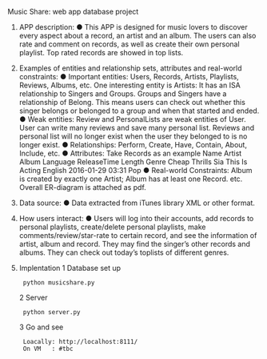 Music Share: web app database project

1. APP description:
● This APP is designed for music lovers to discover every aspect about a record, an artist and an album. The users can also rate and comment on records, as well as
create their own personal playlist. Top rated records are showed in top lists.

2. Examples of entities and relationship sets, attributes and real-world constraints:
● Important entities: Users, Records, Artists, Playlists, Reviews, Albums, etc. One interesting entity is Artists: It has an ISA relationship to Singers and Groups.
Groups and Singers have a relationship of Belong. This means users can check out whether this singer belongs or belonged to a group and when that started and
ended.
● Weak entities: Review and PersonalLists are weak entities of User. User can write many reviews and save many personal list. Reviews and personal list will no
longer exist when the user they belonged to is no longer exist.
● Relationships: Perform, Create, Have, Contain, About, Include, etc.
● Attributes: Take Records as an example
Name			Artist	Album			Language	ReleaseTime	Length	Genre
Cheap Thrills	Sia		This Is Acting	English		2016-01-29	03:31	Pop
● Real-world Constraints: Album is created by exactly one Artist; Album has at least one Record. etc.
Overall ER-diagram is attached as pdf.

3. Data source:
● Data extracted from iTunes library XML or other format.

4. How users interact:
● Users will log into their accounts, add records to personal playlists, create/delete personal playlists, make comments/review/star-rate to certain record, and see
the information of artist, album and record. They may find the singer’s other records and albums. They can check out today’s toplists of different genres.

5. Implentation
	1 Database set up

        python musicshare.py


	2 Server


        python server.py
	3 Go and see 

        Loacally: http://localhost:8111/
		On VM   : #tbc
